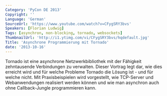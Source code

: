 ```yaml
---
Category: 'PyCon DE 2013'
Copyright: ''
Language: 'German'
SourceUrl: 'https://www.youtube.com/watch?v=CFygSRY3bvs'
Speakers: [Florian Ludwig]
Tags: [asynchron, non-blocking, tornado, websockets]
ThumbnailUrl: 'http://i1.ytimg.com/vi/CFygSRY3bvs/hqdefault.jpg'
Title: 'Asynchrone Programmierung mit Tornado'
date: '2013-10-16'
---
```

Tornado ist eine asynchrone Netzwerkbibliothek mit der Fähigkeit zehntausende Verbindungen zu verwalten. Dieser Vortrag legt dar, wie dies erreicht wird und für welche Probleme Tornado die Lösung ist - und für welche nicht. Mit Praxisbeispielen wird vorgestellt, wie TCP-Server und Webanwendungen realisiert werden können und wie man asynchron auch ohne Callback-Jungle programmieren kann.